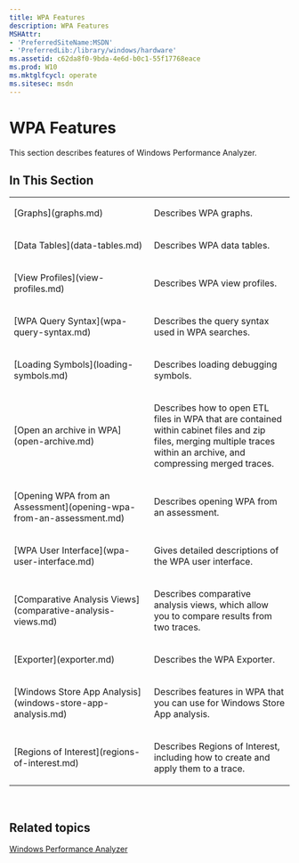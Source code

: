 ```yaml
---
title: WPA Features
description: WPA Features
MSHAttr:
- 'PreferredSiteName:MSDN'
- 'PreferredLib:/library/windows/hardware'
ms.assetid: c62da8f0-9bda-4e6d-b0c1-55f17768eace
ms.prod: W10
ms.mktglfcycl: operate
ms.sitesec: msdn
---
```


# WPA Features


This section describes features of Windows Performance Analyzer.

## In This Section


<table>
<colgroup>
<col width="50%" />
<col width="50%" />
</colgroup>
<tbody>
<tr class="odd">
<td><p>[Graphs](graphs.md)</p></td>
<td><p>Describes WPA graphs.</p></td>
</tr>
<tr class="even">
<td><p>[Data Tables](data-tables.md)</p></td>
<td><p>Describes WPA data tables.</p></td>
</tr>
<tr class="odd">
<td><p>[View Profiles](view-profiles.md)</p></td>
<td><p>Describes WPA view profiles.</p></td>
</tr>
<tr class="even">
<td><p>[WPA Query Syntax](wpa-query-syntax.md)</p></td>
<td><p>Describes the query syntax used in WPA searches.</p></td>
</tr>
<tr class="odd">
<td><p>[Loading Symbols](loading-symbols.md)</p></td>
<td><p>Describes loading debugging symbols.</p></td>
</tr>
<tr class="even">
<td><p>[Open an archive in WPA](open-archive.md)</p></td>
<td><p>Describes how to open ETL files in WPA that are contained within cabinet files and zip files, merging multiple traces within an archive, and compressing merged traces.</p></td>
</tr>
<tr class="odd">
<td><p>[Opening WPA from an Assessment](opening-wpa-from-an-assessment.md)</p></td>
<td><p>Describes opening WPA from an assessment.</p></td>
</tr>
<tr class="even">
<td><p>[WPA User Interface](wpa-user-interface.md)</p></td>
<td><p>Gives detailed descriptions of the WPA user interface.</p></td>
</tr>
<tr class="odd">
<td><p>[Comparative Analysis Views](comparative-analysis-views.md)</p></td>
<td><p>Describes comparative analysis views, which allow you to compare results from two traces.</p></td>
</tr>
<tr class="even">
<td><p>[Exporter](exporter.md)</p></td>
<td><p>Describes the WPA Exporter.</p></td>
</tr>
<tr class="odd">
<td><p>[Windows Store App Analysis](windows-store-app-analysis.md)</p></td>
<td><p>Describes features in WPA that you can use for Windows Store App analysis.</p></td>
</tr>
<!--Not ready to be linked. [v-gmoor, 2016-09-02]
<tr class="even">
<td><p>[Reference sets and the system-wide effects on memory use](wpa-reference-set.md)</p></td>
<td><p>Describes how and why to analyze memory use by recording the trace of a reference set,
which more accurately reflects the effects of a scenario than a working set.</p></td>
</tr>
-->
<tr class="even">
<td><p>[Regions of Interest](regions-of-interest.md)</p></td>
<td><p>Describes Regions of Interest, including how to create and apply them to a trace.</p></td>
</tr>
</tbody>
</table>

 

## Related topics


[Windows Performance Analyzer](windows-performance-analyzer.md)

 

 







